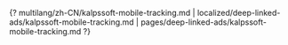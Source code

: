 {? multilang/zh-CN/kalpssoft-mobile-tracking.md | localized/deep-linked-ads/kalpssoft-mobile-tracking.md | pages/deep-linked-ads/kalpssoft-mobile-tracking.md ?}
